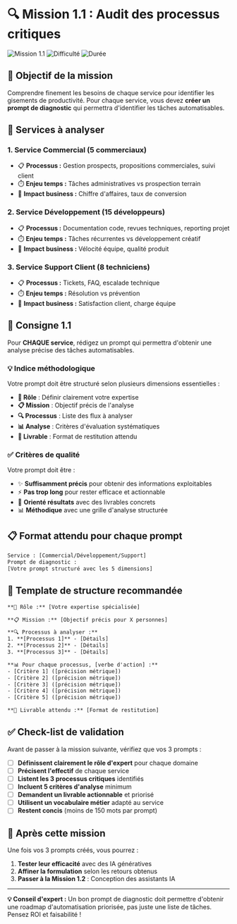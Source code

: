 # 🔍 Mission 1.1 : Audit des processus critiques

![Mission 1.1](https://img.shields.io/badge/Mission-1.1-orange) ![Difficulté](https://img.shields.io/badge/Difficulté-Débutant-green) ![Durée](https://img.shields.io/badge/Durée-2h-blue)

## 🎯 Objectif de la mission

Comprendre finement les besoins de chaque service pour identifier les gisements de productivité. Pour chaque service, vous devez **créer un prompt de diagnostic** qui permettra d'identifier les tâches automatisables.

## 🏢 Services à analyser

### 1. **Service Commercial** (5 commerciaux)
- 📋 **Processus :** Gestion prospects, propositions commerciales, suivi client
- ⏱️ **Enjeu temps :** Tâches administratives vs prospection terrain
- 🎯 **Impact business :** Chiffre d'affaires, taux de conversion

### 2. **Service Développement** (15 développeurs)  
- 📋 **Processus :** Documentation code, revues techniques, reporting projet
- ⏱️ **Enjeu temps :** Tâches récurrentes vs développement créatif
- 🎯 **Impact business :** Vélocité équipe, qualité produit

### 3. **Service Support Client** (8 techniciens)
- 📋 **Processus :** Tickets, FAQ, escalade technique  
- ⏱️ **Enjeu temps :** Résolution vs prévention
- 🎯 **Impact business :** Satisfaction client, charge équipe

## 📝 Consigne 1.1

Pour **CHAQUE service**, rédigez un prompt qui permettra d'obtenir une analyse précise des tâches automatisables.

### 💡 Indice méthodologique

Votre prompt doit être structuré selon plusieurs dimensions essentielles :
- **🎯 Rôle** : Définir clairement votre expertise  
- **📋 Mission** : Objectif précis de l'analyse
- **🔍 Processus** : Liste des flux à analyser
- **📊 Analyse** : Critères d'évaluation systématiques
- **🚀 Livrable** : Format de restitution attendu

### ✅ Critères de qualité

Votre prompt doit être :
- ✨ **Suffisamment précis** pour obtenir des informations exploitables
- ⚡ **Pas trop long** pour rester efficace et actionnable
- 🎯 **Orienté résultats** avec des livrables concrets
- 📊 **Méthodique** avec une grille d'analyse structurée

## 📋 Format attendu pour chaque prompt

```txt
Service : [Commercial/Développement/Support]
Prompt de diagnostic : 
[Votre prompt structuré avec les 5 dimensions]
```

## 🎯 Template de structure recommandée

```txt
**🎯 Rôle :** [Votre expertise spécialisée]

**📋 Mission :** [Objectif précis pour X personnes]

**🔍 Processus à analyser :**
1. **[Processus 1]** - [Détails]
2. **[Processus 2]** - [Détails]  
3. **[Processus 3]** - [Détails]

**📊 Pour chaque processus, [verbe d'action] :**
- [Critère 1] ([précision métrique])
- [Critère 2] ([précision métrique])
- [Critère 3] ([précision métrique])
- [Critère 4] ([précision métrique])
- [Critère 5] ([précision métrique])

**🚀 Livrable attendu :** [Format de restitution]
```

## ✅ Check-list de validation

Avant de passer à la mission suivante, vérifiez que vos 3 prompts :

- [ ] **Définissent clairement le rôle d'expert** pour chaque domaine
- [ ] **Précisent l'effectif** de chaque service  
- [ ] **Listent les 3 processus critiques** identifiés
- [ ] **Incluent 5 critères d'analyse** minimum
- [ ] **Demandent un livrable actionnable** et priorisé
- [ ] **Utilisent un vocabulaire métier** adapté au service
- [ ] **Restent concis** (moins de 150 mots par prompt)

## 🚀 Après cette mission

Une fois vos 3 prompts créés, vous pourrez :
1. **Tester leur efficacité** avec des IA génératives
2. **Affiner la formulation** selon les retours obtenus  
3. **Passer à la Mission 1.2** : Conception des assistants IA

---

**💡 Conseil d'expert :** Un bon prompt de diagnostic doit permettre d'obtenir une roadmap d'automatisation priorisée, pas juste une liste de tâches. Pensez ROI et faisabilité !
